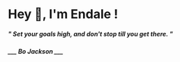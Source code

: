 <h1 title="head"> Hey 👋, I'm Endale !</h1>

**<h5><i>" Set your goals high, and don't stop till you get there. "</i></h5>**

*<b>___ Bo Jackson ___</b>*
